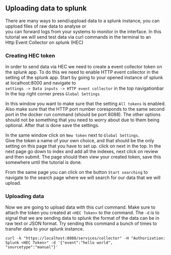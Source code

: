 ## Uploading data to splunk
There are many ways to send/uppload data to a splunk instance, you can uppload files of raw data to analyse or  
you can forward logs from your systems to monitor in the interface. In this tutorial we will send test data via curl commands in the terminal to an  
Http Event Collector on splunk (HEC)

### Creating HEC token
In order to send data via HEC we need to create a event collector token on the splunk app. To do this we need to enable HTTP event collector in the setting of the splunk app.
Start by going to your opened instance of splunk at localhost:8000 and navigate to  
 `settings -> Data inputs -> HTTP event collector` in the top navigationbar  
In the top right corner press `Global Settings`
  
In this window you want to make sure that the setting `All tokens` is enabled. 
Also make sure that the HTTP port number coresponds to the same second port in the docker run command (should be port 8088). 
The other options should not be something that you need to worry about due to them being optional. After that is done save the settings.  
  
In the same window click on `New token` next to `Global Settings`.  
Give the token a name of your own choice, and that should be the only setting on this page that you have to set up. click on next in the top.
In the next page go down to index and add all the indexes, next click on review and then submit. The page should then view your created token, save this somewhere until the tutorial is done.  
  
From the same page you can click on the button `Start searching` to navigate to the search page where we will search for our data that we will upload.

### Uploading data
Now we are going to upload data with this curl command. Make sure to attach the token you created at `<HEC Token>` to the command. The `-d` is to signal that we are sending data to splunk the format of the data can be in raw text or JSON format. Try sending this command a bunch of times to transfer data to your splunk instance.

`curl -k "https://localhost:8088/services/collector" -H "Authorization: Splunk <HEC Token>" -d '{"event":"hello world", "sourcetype":"manual"}'`